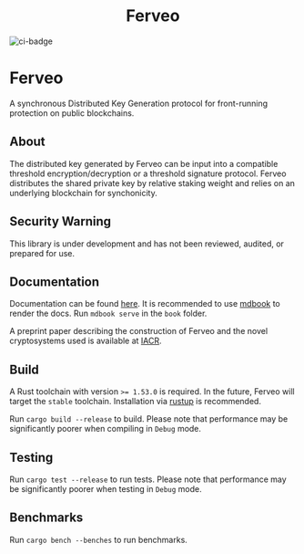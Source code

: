 <h1 align="center">Ferveo</h1>

![ci-badge](https://github.com/heliaxdev/ferveo/actions/workflows/build.yaml/badge.svg)

# Ferveo
A synchronous Distributed Key Generation protocol for front-running protection on public blockchains. 

## About

The distributed key generated by Ferveo can be input into a compatible threshold encryption/decryption or a threshold signature protocol. Ferveo distributes the shared private key by relative staking weight and relies on an underlying blockchain for synchonicity. 

## Security Warning
This library is under development and has not been reviewed, audited, or prepared for use.

## Documentation

Documentation can be found [here](book/).
It is recommended to use [mdbook](https://rust-lang.github.io/mdBook/) to render the docs. Run `mdbook serve` in the `book` folder.

A preprint paper describing the construction of Ferveo and the novel cryptosystems used is available at 
[IACR](https://eprint.iacr.org/2022/898).

## Build

A Rust toolchain with version `>= 1.53.0` is required. In the future, Ferveo will target the `stable` toolchain.
Installation via [rustup](https://rustup.rs/) is recommended.

Run `cargo build --release` to build.
Please note that performance may be significantly poorer when compiling in `Debug` mode.

## Testing

Run `cargo test --release` to run tests. Please note that performance may be significantly poorer when testing in `Debug` mode.

## Benchmarks

Run `cargo bench --benches` to run benchmarks.


